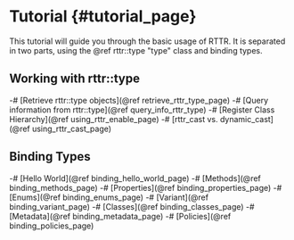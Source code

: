 Tutorial   {#tutorial_page}
========
This tutorial will guide you through the basic usage of RTTR. 
It is separated in two parts, using the @ref rttr::type "type" class and binding types.

Working with rttr::type
-----------------------
-# [Retrieve rttr::type objects](@ref retrieve_rttr_type_page)
-# [Query information from rttr::type](@ref query_info_rttr_type)
-# [Register Class Hierarchy](@ref using_rttr_enable_page)
-# [rttr_cast vs. dynamic_cast](@ref using_rttr_cast_page)

Binding Types
-------------
-# [Hello World](@ref binding_hello_world_page)
-# [Methods](@ref binding_methods_page)
-# [Properties](@ref binding_properties_page)
-# [Enums](@ref binding_enums_page)
-# [Variant](@ref binding_variant_page)
-# [Classes](@ref binding_classes_page)
-# [Metadata](@ref binding_metadata_page)
-# [Policies](@ref binding_policies_page)